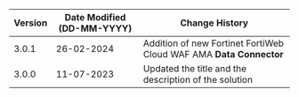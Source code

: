 | **Version** | **Date Modified (DD-MM-YYYY)** | **Change History**                                                | 
|-------------|--------------------------------|-------------------------------------------------------------------|
| 3.0.1       | 26-02-2024                     |Addition of new Fortinet FortiWeb Cloud WAF AMA **Data Connector** |
| 3.0.0       | 11-07-2023                     |Updated the title and the description of the solution              |
